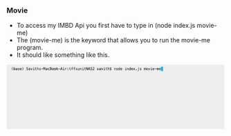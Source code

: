 ### Movie
* To access my IMBD Api you first have to type in (node index.js movie-me)
* The (movie-me) is the keyword that allows you to run the movie-me program. 
* It should like something like this.

![](movie-me.png)
